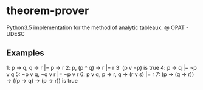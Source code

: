 # theorem-prover

Python3.5 implementation for the method of analytic tableaux. @ OPAT - UDESC

## Examples
1: p -> q, q -> r |= p -> r
2: p, (p ^ q) -> r |= r
3: (p v ¬p) is true
4: p -> q |= ¬p v q
5: ¬p v q, ¬q v r |= ¬p v r
6: p v q, p -> r, q -> (r v s) |= r
7: (p -> (q -> r)) -> ((p -> q) -> (p -> r)) is true
